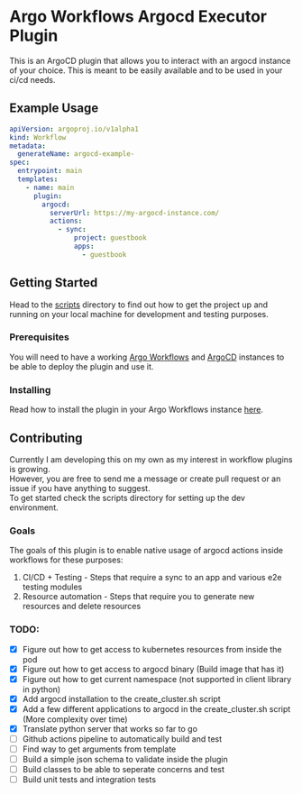 # Argo Workflows Argocd Executor Plugin

This is an ArgoCD plugin that allows you to interact with an argocd instance of your choice.
This is meant to be easily available and to be used in your ci/cd needs.

## Example Usage

```yaml
apiVersion: argoproj.io/v1alpha1
kind: Workflow
metadata:
  generateName: argocd-example-
spec:
  entrypoint: main
  templates:
    - name: main
      plugin:
        argocd:
          serverUrl: https://my-argocd-instance.com/
          actions:
            - sync:
                project: guestbook
                apps:
                  - guestbook
```

## Getting Started

Head to the [scripts](scripts/README.md) directory to find out how to get the project up and running on your local machine for development and testing purposes.

### Prerequisites

You will need to have a working [Argo Workflows](https://argoproj.github.io/argo-workflows/) and [ArgoCD](https://argo-cd.readthedocs.io/en/stable/) instances to be able to deploy the plugin and use it.

### Installing

Read how to install the plugin in your Argo Workflows instance [here](out/README.md).

## Contributing

Currently I am developing this on my own as my interest in workflow plugins is growing. <br>
However, you are free to send me a message or create pull request or an issue if you have anything to suggest. <br>
To get started check the scripts directory for setting up the dev environment.

### Goals

The goals of this plugin is to enable native usage of argocd actions inside workflows for these purposes:

1. CI/CD + Testing - Steps that require a sync to an app and various e2e testing modules
2. Resource automation - Steps that require you to generate new resources and delete resources

### TODO:

- [x] Figure out how to get access to kubernetes resources from inside the pod
- [x] Figure out how to get access to argocd binary (Build image that has it)
- [x] Figure out how to get current namespace (not supported in client library in python)
- [x] Add argocd installation to the create_cluster.sh script
- [x] Add a few different applications to argocd in the create_cluster.sh script (More complexity over time)
- [x] Translate python server that works so far to go
- [ ] Github actions pipeline to automatically build and test
- [ ] Find way to get arguments from template
- [ ] Build a simple json schema to validate inside the plugin
- [ ] Build classes to be able to seperate concerns and test
- [ ] Build unit tests and integration tests
